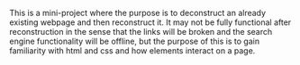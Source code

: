 This is a mini-project where the purpose is to deconstruct an already existing webpage and then reconstruct it. It may not be fully functional after reconstruction in the sense that the links will be broken and the search engine functionality will be offline, but the purpose of this is to gain familiarity with html and css and how elements interact on a page.

